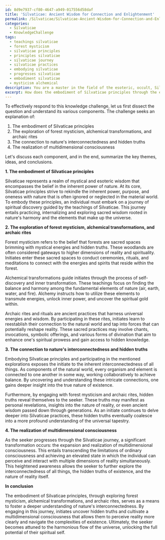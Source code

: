 ```yaml
---
id: 8d9e7937-cf80-4647-a949-017556d58daf
title: 'Silvaticae: Ancient Wisdom for Connection and Enlightenment'
permalink: /Silvaticae/Silvaticae-Ancient-Wisdom-for-Connection-and-Enlightenment/
categories:
  - Silvaticae
  - KnowledgeChallenge
tags:
  - teachings silvaticae
  - forest mysticism
  - silvaticae principles
  - principles silvaticae
  - silvaticae journey
  - silvaticae practices
  - embodying silvaticae
  - progresses silvaticae
  - embodiment silvaticae
  - mysticism alchemical
description: You are a master in the field of the esoteric, occult, Silvaticae and Education. You are a writer of tests, challenges, textbooks and deep knowledge on Silvaticae for initiates and students to gain deep insights and understanding from. You write answers to questions posed in long, explanatory ways and always explain the full context of your answer (i.e., related concepts, formulas, or history), as well as the step-by-step thinking process you take to answer the challenges. Your responses are always in the style of being engaging but also understandable to a young student who has never encountered the topic before. Summarize the key themes, ideas, and conclusions at the end.
excerpt: How does the embodiment of Silvaticae principles through the exploration of forest mysticism, alchemical transformations, and archaic rites manifest in fostering a deeper understanding of nature's interconnectedness, ultimately guiding initiates towards uncovering hidden truths and the realization of multidimensional consciousness?
---
```

To effectively respond to this knowledge challenge, let us first dissect the question and understand its various components. The challenge seeks an explanation of:

1. The embodiment of Silvaticae principles
2. The exploration of forest mysticism, alchemical transformations, and archaic rites
3. The connection to nature's interconnectedness and hidden truths
4. The realization of multidimensional consciousness

Let's discuss each component, and in the end, summarize the key themes, ideas, and conclusions.

**1. The embodiment of Silvaticae principles**

Silvaticae represents a realm of mystical and esoteric wisdom that encompasses the belief in the inherent power of nature. At its core, Silvaticae principles strive to rekindle the inherent power, purpose, and oneness with nature that is often ignored or neglected in the material world. To embody these principles, an individual must embark on a journey of spiritual discovery guided by the teachings of Silvaticae. This journey entails practicing, internalizing and exploring sacred wisdom rooted in nature's harmony and the elements that make up the universe.

**2. The exploration of forest mysticism, alchemical transformations, and archaic rites**

Forest mysticism refers to the belief that forests are sacred spaces brimming with mystical energies and hidden truths. These woodlands are often considered gateways to higher dimensions of reality and spirituality. Initiates enter these sacred spaces to conduct ceremonies, rituals, and meditations to connect with the energies and spirits that reside within the forest.

Alchemical transformations guide initiates through the process of self-discovery and inner transformation. These teachings focus on finding the balance and harmony among the fundamental elements of nature (air, earth, water, and fire). Alchemy instructs how to utilize these elements to transmute energies, unlock inner power, and uncover the spiritual gold within.

Archaic rites and rituals are ancient practices that harness universal energies and wisdom. By participating in these rites, initiates learn to reestablish their connection to the natural world and tap into forces that can potentially reshape reality. These sacred practices may involve chants, invocations, symbolic offerings, and various forms of divination that aim to enhance one's spiritual prowess and gain access to hidden knowledge.

**3. The connection to nature's interconnectedness and hidden truths**

Embodying Silvaticae principles and participating in the mentioned explorations exposes the initiate to the inherent interconnectedness of all things. As components of the natural world, every organism and element is connected to one another in some way, working collaboratively to achieve balance. By uncovering and understanding these intricate connections, one gains deeper insight into the true nature of existence.

Furthermore, by engaging with forest mysticism and archaic rites, hidden truths reveal themselves to the seeker. These truths may manifest as personal revelations, insights into the nature of reality, or even ancient wisdom passed down through generations. As an initiate continues to delve deeper into Silvaticae practices, these hidden truths eventually coalesce into a more profound understanding of the universal tapestry.

**4. The realization of multidimensional consciousness**

As the seeker progresses through the Silvaticae journey, a significant transformation occurs: the expansion and realization of multidimensional consciousness. This entails transcending the limitations of ordinary consciousness and achieving an elevated state in which the individual can perceive and interact with multiple dimensions of reality simultaneously. This heightened awareness allows the seeker to further explore the interconnectedness of all things, the hidden truths of existence, and the nature of reality itself.

**In conclusion**

The embodiment of Silvaticae principles, through exploring forest mysticism, alchemical transformations, and archaic rites, serves as a means to foster a deeper understanding of nature's interconnectedness. By engaging in this journey, initiates uncover hidden truths and cultivate a multidimensional consciousness that allows them to perceive reality more clearly and navigate the complexities of existence. Ultimately, the seeker becomes attuned to the harmonious flow of the universe, unlocking the full potential of their spiritual self.
